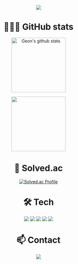 
<div align="center">
    

<img src="https://capsule-render.vercel.app/api?type=rounded&color=timeGradient&text=Welcome%20to%20Geon's%20GitHub%20👋&animation=twinkling&fontSize=40&fontAlignY=50&fontAlign=50&height=180" />

# 👨🏻‍💻 GitHub stats
<a href="https://github.com/gunGeongun"><img align="center" style="height:180px" src="https://github-readme-stats.vercel.app/api?username=gunGeongun&show_icons=true&include_all_commits=true&hide_border=true&bg_color=30,7F7FD5,86A8E7,91eae4&title_color=fff&text_color=fff" alt="Geon's github stats" /></a>



<a href="https://github.com/gunGeongun"><img align="center" style="height:180px" src="https://github-readme-stats.vercel.app/api/top-langs/?username=gunGeongun&layout=compact&hide_border=true&bg_color=30,91eae4,86A8E7&title_color=fff&text_color=fff&hide=javascript,EJS,css,html" /></a> 


# 🏅 Solved.ac
[![Solved.ac Profile](http://mazassumnida.wtf/api/v2/generate_badge?boj=kk6696)](https://solved.ac/kk6696/)

# 🛠️ Tech

<img src="https://img.shields.io/badge/Java-007396?style=for-the-badge&logo=Java&logoColor=white"> 
<img src="https://img.shields.io/badge/Spring Boot-6DB33F?style=for-the-badge&logo=spring boot&logoColor=white"> 
<img src="https://img.shields.io/badge/mysql-4479A1?style=for-the-badge&logo=mysql&logoColor=white">
<img src="https://img.shields.io/badge/git-F05032?style=for-the-badge&logo=git&logoColor=white">
<img src="https://img.shields.io/badge/github-181717?style=for-the-badge&logo=github&logoColor=white">

# 📫 Contact
<a href="https://velog.io/@geoooon/posts">
    <img src="https://img.shields.io/badge/Velog-1EBC8F?style=for-the-badge&logo=velog&logoColor=white" />
</a>

</div>
